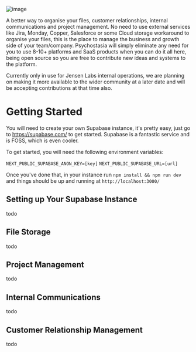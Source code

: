 ![image](https://user-images.githubusercontent.com/99398403/221100014-1ef41c24-ec70-4cff-985b-1febfafd9df5.png)

A better way to organise your files, customer relationships, internal communications and project management. No need to use external services like Jira, Monday, Copper, Salesforce or some Cloud storage workaround to organise your files, this is the place to manage the business and growth side of your team/company. Psychostasia will simply eliminate any need for you to use 8-10+ platforms and SaaS products when you can do it all here, being open source so you are free to contribute new ideas and systems to the platform.

Currently only in use for Jensen Labs internal operations, we are planning on making it more available to the wider community at a later date and will be accepting contributions at that time also.

# Getting Started
You will need to create your own Supabase instance, it's pretty easy, just go to https://supabase.com/ to get started. Supabase is a fantastic service and is FOSS, which is even cooler.

To get started, you will need the following environment variables:

`NEXT_PUBLIC_SUPABASE_ANON_KEY=[key]`
`NEXT_PUBLIC_SUPABASE_URL=[url]`

Once you've done that, in your instance run `npm install && npm run dev` and things should be up and running at `http://localhost:3000/`

## Setting up Your Supabase Instance
todo

## File Storage
todo

## Project Management
todo

## Internal Communications
todo

## Customer Relationship Management
todo






